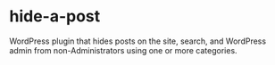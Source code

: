 # hide-a-post
WordPress plugin that hides posts on the site, search, and WordPress admin from non-Administrators using one or more categories.
